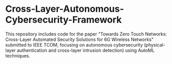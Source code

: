 # Cross-Layer-Autonomous-Cybersecurity-Framework
This repository includes code for the paper "Towards Zero Touch Networks: Cross-Layer Automated Security Solutions for 6G Wireless Networks" submitted to IEEE TCOM, focusing on autonomous cybersecurity (physical-layer authentication and cross-layer intrusion detection) using AutoML techniques.
